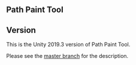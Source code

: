 ## **Path Paint Tool**

## Version
This is the Unity 2019.3 version of Path Paint Tool.

Please see the [master branch](https://github.com/Roland09/PathPaintTool) for the description.
